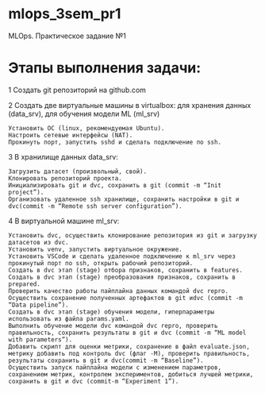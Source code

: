 # mlops_3sem_pr1
 MLOps. Практическое задание №1

# Этапы выполнения задачи:

1 Создать git репозиторий на github.com

2 Создать две виртуальные машины в virtualbox: для хранения данных (data_srv), для обучения модели ML (ml_srv)

    Установить ОС (linux, рекомендуемая Ubuntu).
    Настроить сетевые интерфейсы (NAT).
    Прокинуть порт, запустить sshd и сделать подключение по ssh.

3 В хранилище данных data_srv:

    Загрузить датасет (произвольный, свой).
    Клонировать репозиторий проекта.
    Инициализировать git и dvc, сохранить в git (commit -m “Init project”).
    Организовать удаленное ssh хранилище, сохранить настройки в git и dvc(commit -m “Remote ssh server configuration”).

4 В виртуальной машине ml_srv:

    Установить dvc, осуществить клонирование репозитория из git и загрузку датасетов из dvc.
    Установить venv, запустить виртуальное окружение.
    Установить VSCode и сделать удаленное подключение к ml_srv через прокинутый порт по ssh, открыть рабочий репозиторий.
    Создать в dvc этап (stage) отбора признаков, сохранить в features.
    Создать в dvc этап (stage) преобразования признаков, сохранить в prepared.
    Проверить качество работы пайплайна данных командой dvc repro.
    Осуществить сохранение полученных артефактов в git иdvc (commit -m “Data pipeline”).
    Создать в dvc этап (stage) обучения модели, гиперпараметры использовать из файла params.yaml.
    Выполнить обучение модели dvc командой dvc repro, проверить правильность, сохранить результаты в git и dvc (commit -m “ML model with parameters”).
    Добавить скрипт для оценки метрики, сохранение в файл evaluate.json, метрику добавить под контроль dvc (флаг -M), проверить правильность, результаты сохранить в git и dvc(commit -m “Baseline”).
    Осуществить запуск пайплайна модели с изменением параметров, сохранением метрик, контролем экспериментов, добиться лучшей метрики, сохранить в git и dvc (commit-m “Experiment 1”).
